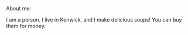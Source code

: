 About me:

I am a person. I live in Kenwick, and I make delicious soups! You can buy them for money.